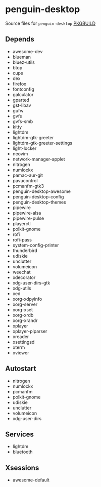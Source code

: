 ﻿# penguin-desktop

Source files for `penguin-desktop` [PKGBUILD](https://github.com/penguin-fyi/pkgbuilds/blob/main/penguin-desktop/)

## Depends
- awesome-dev
- blueman
- bluez-utils
- btop
- cups
- dex
- firefox
- fontconfig
- galculator
- gparted
- gst-libav
- gufw
- gvfs
- gvfs-smb
- kitty
- lightdm
- lightdm-gtk-greeter
- lightdm-gtk-greeter-settings
- light-locker
- neovim
- network-manager-applet
- nitrogen
- numlockx
- pamac-aur-git
- pavucontrol
- pcmanfm-gtk3
- penguin-desktop-awesome
- penguin-desktop-config
- penguin-desktop-themes
- pipewire
- pipewire-alsa
- pipewire-pulse
- playerctl
- polkit-gnome
- rofi
- rofi-pass
- system-config-printer
- thunderbird
- udiskie
- unclutter
- volumeicon
- weechat
- xdecorator
- xdg-user-dirs-gtk
- xdg-utils
- xed
- xorg-xdpyinfo
- xorg-server
- xorg-xset
- xorg-xrdb
- xorg-xrandr
- xplayer
- xplayer-plparser
- xreader
- xsettingsd
- xterm
- xviewer

## Autostart
- nitrogen
- numlockx
- pcmanfm
- polkit-gnome
- udiskie
- unclutter
- volumeicon
- xdg-user-dirs

## Services
- lightdm
- bluetooth

## Xsessions
- awesome-default

